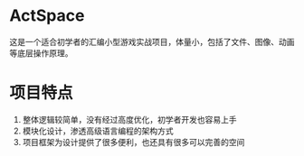 # ActSpace
这是一个适合初学者的汇编小型游戏实战项目，体量小，包括了文件、图像、动画等底层操作原理。
# 项目特点
1. 整体逻辑较简单，没有经过高度优化，初学者开发也容易上手
2. 模块化设计，渗透高级语言编程的架构方式
3. 项目框架为设计提供了很多便利，也还具有很多可以完善的空间

